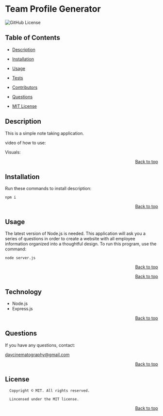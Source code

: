 <h1 id='title'> Team Profile Generator </h1>

![GitHub License](https://img.shields.io/badge/license-MIT-blue.svg)

<h2 id='contents'> Table of Contents </h2>

* [Description](#description)

* [Installation](#installation)

* [Usage](#usage)
 
* [Tests](#tests)

* [Contributors](#technology)

* [Questions](#questions) 

* [MIT License](#license)

<h2 id='description'> Description </h2>

This is a simple note taking application.

video of how to use:



Visuals:



<p style='text-align: right;'><a href='#title'>Back to top</a></p>


<h2 id='installation'> Installation </h2>

Run these commands to install description:

```
npm i
```

<p style='text-align: right;'><a href='#title'>Back to top</a></p>

<h2 id='usage'> Usage </h2>

The latest version of Node.js is needed. This application will ask you a series of questions in order to create a website with all employee information organized into a thoughtful design. To run this program, use the command: 

```
node server.js
```

<p style='text-align: right;'><a href='#title'>Back to top</a></p>


<p style='text-align: right;'><a href='#title'>Back to top</a></p>
    
<h2 id='technology'> Technology </h2>

- Node.js
- Express.js


<p style='text-align: right;'><a href='#title'>Back to top</a></p>

<h2 id='questions'> Questions </h2>

If you have any questions, contact:

daycinematography@gmail.com

<p style='text-align: right;'><a href='#title'>Back to top</a></p>

<h2 id='license'>License</h2>

      Copyright © MIT. All rights reserved.
      
      Lincensed under the MIT license.

<p style='text-align: right;'><a href='#title'>Back to top</a></p>